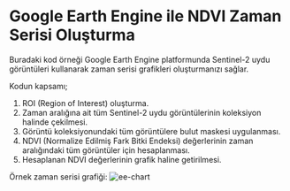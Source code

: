 # Google Earth Engine ile NDVI Zaman Serisi Oluşturma
 
Buradaki kod örneği Google Earth Engine platformunda Sentinel-2 uydu görüntüleri kullanarak zaman serisi grafikleri oluşturmanızı sağlar.

Kodun kapsamı;
1. ROI (Region of Interest) oluşturma.
2. Zaman aralığına ait tüm Sentinel-2 uydu görüntülerinin koleksiyon halinde çekilmesi.
3. Görüntü koleksiyonundaki tüm görüntülere bulut maskesi uygulanması.
4. NDVI (Normalize Edilmiş Fark Bitki Endeksi) değerlerinin zaman aralığındaki tüm görüntüler için hesaplanması.
5. Hesaplanan NDVI değerlerinin grafik haline getirilmesi.

Örnek zaman serisi grafiği:
![ee-chart](https://user-images.githubusercontent.com/129385033/229347950-205bd525-8612-42f6-97dc-068c982a1c96.png)
